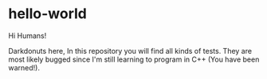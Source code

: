 hello-world
===========

Hi Humans!

Darkdonuts here,
In this repository you will find all kinds of tests. They are most likely bugged since I'm still learning to program in C++ (You have been warned!).
